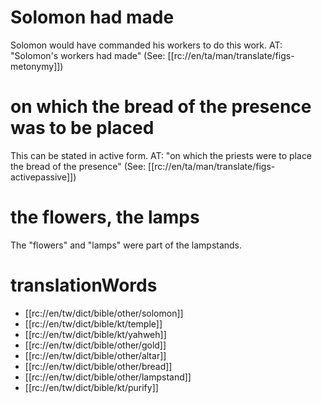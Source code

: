 # Solomon had made

Solomon would have commanded his workers to do this work. AT: "Solomon's workers had made" (See: [[rc://en/ta/man/translate/figs-metonymy]])

# on which the bread of the presence was to be placed

This can be stated in active form. AT: "on which the priests were to place the bread of the presence" (See: [[rc://en/ta/man/translate/figs-activepassive]])

# the flowers, the lamps

The "flowers" and "lamps" were part of the lampstands.

# translationWords

* [[rc://en/tw/dict/bible/other/solomon]]
* [[rc://en/tw/dict/bible/kt/temple]]
* [[rc://en/tw/dict/bible/kt/yahweh]]
* [[rc://en/tw/dict/bible/other/gold]]
* [[rc://en/tw/dict/bible/other/altar]]
* [[rc://en/tw/dict/bible/other/bread]]
* [[rc://en/tw/dict/bible/other/lampstand]]
* [[rc://en/tw/dict/bible/kt/purify]]